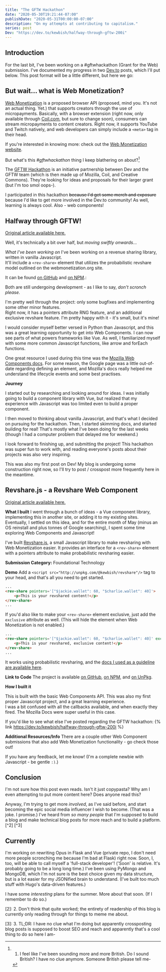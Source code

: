 ```yaml
---
title: "The GFTW Hackathon"
date: "2020-05-30T19:21:44-07:00"
publishDate: "2020-05-31T00:00:00-07:00"
description: "On my attempts at contributing to capitalism."
series: post
Dev: "https://dev.to/kewbish/halfway-through-gftw-200i"
---
```


## Introduction
For the last bit, I've been working on a #gftwhackathon (Grant for the Web) submission. I've documented my progress in two [Dev.to](https://dev.to) posts, which I'll put below. This post format will be a little different, but here we go:

## But wait... what is Web Monetization?
[Web Monetization](https://webmonetization.org) is a proposed browser API (proposed, mind you. It's not an actual thing. Yet.) that supports creators through the use of micropayments. Basically, with a browser extension (right now, only available through [Coil.com](https://coil.com), but sure to change soon), consumers can stream micropayments to content creators. Right now, it supports YouTube and Twitch natively, and web developers can simply include a `<meta>` tag in their head.  

If you're interested in knowing more: check out the [Web Monetization website](https://webmonetization.org).  

But what's this *#gftwhackathon* thing I keep blathering on about?[^1]

The [GFTW Hackathon](https://dev.to/devteam/announcing-the-grant-for-the-web-hackathon-on-dev-3kd1) is an initiative partnership between Dev and the GFTW team (which is then made up of Mozilla, Coil, and Creative Commons). They're looking for ideas and proposals for their larger grant (but I'm too smol oops-).

I participated in this hackathon ~~because I'd get some merch and exposure~~ because I'd like to get more involved in the Dev.to community! As well, learning is always cool. Also - web components!  

## Halfway through GFTW!
[Original article available here.](https://dev.to/kewbish/halfway-through-gftw-200i)

Well, it's technically a bit over half, but *moving swiftly onwards*...

*What I've been working on*
I've been working on a revenue sharing library, written in vanilla Javascript.  
It'll include a `<rev-share>` element that utilizes the probabilistic revshare model outlined on the webmonetization.org site.  

It can be found [on GitHub](https://github.com/kewbish/revshare) and [on NPM](https://www.npmjs.com/package/@kewbish/revshare).:

Both are still undergoing development - as I like to say, *don't scronch please*.

I'm pretty well through the project: only some bugfixes and implementing some other minor features.   
Right now, it has a pointers attribute RNG feature, and an additional exclusive revshare feature. I'm pretty happy with it - it's small, but it's mine!

I would consider myself better versed in Python than Javascript, and this was a great learning opportunity to get into Web Components. I can now see parts of what powers frameworks like Vue. As well, I familiarized myself with some more common Javascript functions, like arrow and forEach functions.  

One great resource I used during this time was the [Mozilla Web Components docs](https://developer.mozilla.org/en-US/docs/Web/Web_Components). For some reason, the Google page was a little out-of-date regarding defining an element, and Mozilla's docs really helped me understand the lifecycle events and some best practises.  

**Journey**

I started out by researching and looking around for ideas. I was initially going to build a component library with Vue, but realized that my experience with Javascript was too limited even to build a proper component.

I then moved to thinking about vanilla Javascript, and that's what I decided on pursuing for the hackathon. Then, I started skimming docs, and started building for real! That's mostly what I've been doing for the last weeks (though I had a computer problem that delayed me for weekend.)

I look forward to finishing up, and submitting the project! This hackathon was super fun to work with, and reading everyone's posts about their projects was also very inspiring.  

This was also my first post on Dev! My blog is undergoing some construction right now, so I'll try to post / crosspost more frequently here in the meantime.

## Revshare.js - a Revshare Web Component
[Original article available here.](https://dev.to/kewbish/revshare-js-a-revshare-web-component-1c1p)

**What I built**
I went through a bunch of ideas - a Vue component library, implementing this in another site, or adding it to my existing sites.  
Eventually, I settled on this idea, and for the entire month of May (minus an OS reinstall and plus tonnes of Google searching), I spent some time exploring Web Components and Javascript!  

I've built [Revshare.js](https://github.com/kewbish/revshare), a small Javascript library to make revsharing with Web Monetization easier. It provides an interface for a `<rev-share>` element with a pointers attribute to make probabilistic revsharing easier.  

**Submission Category:**
Foundational Technology

**Demo**
Add a `<script src="http://unpkg.com/@kewbish/revshare"/>` tag to your head, and that's all you need to get started.  

```html
...
<rev-share pointers='["$jackie.wallet": 60, "$charlie.wallet": 40]'>
    <p>This is your revshared content!</p>
</rev-share>
...
``` 

If you'd also like to make your `<rev-share>` element exclusive, just add the `exclusive` attribute as well. (This will hide the element when Web Monetization is not enabled.)  

```html
...
<rev-share pointers='["$jackie.wallet": 60, "$charlie.wallet": 40]' exclusive>
    <p>This is your revshared, exclusive content!</p>
</rev-share>
...
```
It works using probabilistic revsharing, and the [docs I used as a guideline are available here](https://webmonetization.org/docs/probabilistic-rev-sharing).

**Link to Code**
The project is available [on GitHub](https://github.com/kewbish/revshare), [on NPM](https://www.npmjs.com/package/@kewbish/revshare), and [on UnPkg](http://unpkg.com/@kewbish/revshare).

**How I built it**

This is built with the basic Web Components API. This was also my first proper Javascript project, and a great learning experience.  
I was a bit confused with all the callbacks available, and when exactly they fired. The Mozilla Docs were super useful in this case.  

If you'd like to see what else I've posted regarding the GFTW hackathon:
{% link https://dev.to/kewbish/halfway-through-gftw-200i %}  

**Additional Resources/Info**
There are a couple other Web Component submissions that also add Web Monetization functionality - go check those out!

If you have any feedback, let me know! (I'm a complete newbie with Javascript - be gentle `:)`.)

## Conclusion
I'm not sure how this post even reads. Isn't it just copypasta? Why am I even attempting to put more content here? Does anyone read this?  

Anyway, I'm trying to get more *involved*, as I've said before, and start becoming the epic social media influencer I wish to become. (That was a joke. I promise.) I've heard from *so many people* that I'm supposed to build a blog and make technical blog posts for more reach and to build a platform.[^2] [^3]

## Currently
I'm working on rewriting Opus in Flask and Vue (private repo, I don't need more people scronching me because I'm bad at Flask) right now. Soon, I, too, will be able to call myself a 'full-stack developer'! ('Soon' is relative. It's probably going to be a long long time.) I've been using PyMongo and MongoDB, which I'm not sure is the best choice given my data structure, but is a lot easier for my JSONified brain to understand. (I've built too much stuff with Hugo's data-driven features.)  

I have some *interesting* plans for the summer. More about that soon. (If I remember to do so.)

[^1]: 1. I feel like I've been sounding more and more British. Do I sound British? I have no clue anymore. Someone British please tell me-

[2]: 2. Don't think that quite worked; the entirety of readership of this blog is currently only reading through for things to meme me about.  

[3]: 3. TL;DR: I have no clue what I'm doing but apparently crossposting blog posts is supposed to boost SEO and reach and apparently that's a cool thing to do so here I am-